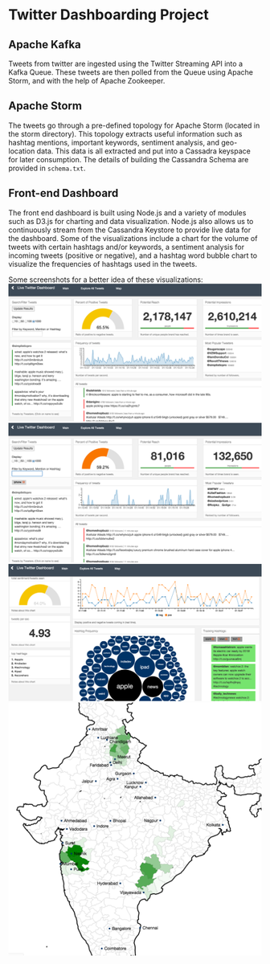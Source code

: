 # Twitter Dashboarding Project

## Apache Kafka

Tweets from twitter are ingested using the Twitter Streaming API into a Kafka Queue. These tweets are then polled from the Queue using Apache Storm, and with the help of Apache Zookeeper.

## Apache Storm

The tweets go through a pre-defined topology for Apache Storm (located in the storm directory). This topology extracts useful information such as hashtag mentions, important keywords, sentiment analysis, and geo-location data. This data is all extracted and put into a Cassadra keyspace for later consumption. The details of building the Cassandra Schema are provided in ```schema.txt```. 

## Front-end Dashboard

The front end dashboard is built using Node.js and a variety of modules such as D3.js for charting and data visualization. Node.js also allows us to continuously stream from the Cassandra Keystore to provide live data for the dashboard. Some of the visualizations include a chart for the volume of tweets with certain hashtags and/or keywords, a sentiment analysis for incoming tweets (positive or negative), and a hashtag word bubble chart to visualize the frequencies of hashtags used in the tweets.

Some screenshots for a better idea of these visualizations:
<img src="./screen_shots/dashboard.png" width="800">
<img src="./screen_shots/dashboard2.png" width="800">
<img src="./screen_shots/hashtags.png" width="800">
<img src="./screen_shots/map.png" width="800">

